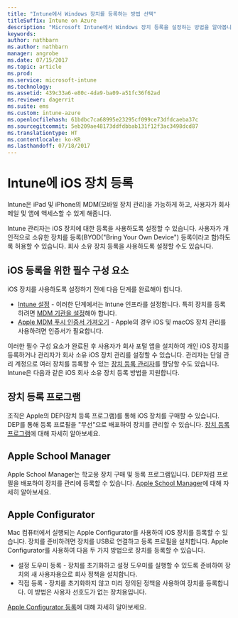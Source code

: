 ```yaml
---
title: "Intune에서 Windows 장치를 등록하는 방법 선택"
titleSuffix: Intune on Azure
description: "Microsoft Intune에서 Windows 장치 등록을 설정하는 방법을 알아봅니다.\""
keywords: 
author: nathbarn
ms.author: nathbarn
manager: angrobe
ms.date: 07/15/2017
ms.topic: article
ms.prod: 
ms.service: microsoft-intune
ms.technology: 
ms.assetid: 439c33a6-e80c-4da9-ba09-a51fc36f62ad
ms.reviewer: dagerrit
ms.suite: ems
ms.custom: intune-azure
ms.openlocfilehash: 61bdbc7ca68995e23295cf099ce73dfdcaeba37c
ms.sourcegitcommit: 5eb209ae48173ddfdbbab131f12f3ac3498dcd87
ms.translationtype: HT
ms.contentlocale: ko-KR
ms.lasthandoff: 07/18/2017
---
```

# <a name="enroll-ios-devices-in-intune"></a>Intune에 iOS 장치 등록

Intune은 iPad 및 iPhone의 MDM(모바일 장치 관리)을 가능하게 하고, 사용자가 회사 메일 및 앱에 액세스할 수 있게 해줍니다.

Intune 관리자는 iOS 장치에 대한 등록을 사용하도록 설정할 수 있습니다. 사용자가 개인적으로 소유한 장치를 등록(BYOD("Bring Your Own Device") 등록이라고 함)하도록 허용할 수 있습니다. 회사 소유 장치 등록을 사용하도록 설정할 수도 있습니다.

## <a name="prerequisites-for-ios-enrollment"></a>iOS 등록을 위한 필수 구성 요소
iOS 장치를 사용하도록 설정하기 전에 다음 단계를 완료해야 합니다.
- [Intune 설정](setup-steps.md) - 이러한 단계에서는 Intune 인프라를 설정합니다. 특히 장치를 등록하려면 [MDM 기관을 설정](mdm-authority-set.md)해야 합니다.
- [Apple MDM 푸시 인증서 가져오기](apple-mdm-push-certificate-get.md) - Apple의 경우 iOS 및 macOS 장치 관리를 사용하려면 인증서가 필요합니다.

이러한 필수 구성 요소가 완료된 후 사용자가 회사 포털 앱을 설치하여 개인 iOS 장치를 등록하거나 관리자가 회사 소유 iOS 장치 관리를 설정할 수 있습니다. 관리자는 단일 관리 계정으로 여러 장치를 등록할 수 있는 [장치 등록 관리자](device-enrollment-manager-enroll.md)를 할당할 수도 있습니다. Intune은 다음과 같은 iOS 회사 소유 장치 등록 방법을 지원합니다.

## <a name="device-enrollment-program"></a>장치 등록 프로그램
조직은 Apple의 DEP(장치 등록 프로그램)를 통해 iOS 장치를 구매할 수 있습니다. DEP를 통해 등록 프로필을 "무선"으로 배포하여 장치를 관리할 수 있습니다. [장치 등록 프로그램](device-enrollment-program-enroll-ios.md)에 대해 자세히 알아보세요.

## <a name="apple-school-manager"></a>Apple School Manager
Apple School Manager는 학교용 장치 구매 및 등록 프로그램입니다. DEP처럼 프로필을 배포하여 장치를 관리에 등록할 수 있습니다. [Apple School Manager](apple-school-manager-set-up-ios.md)에 대해 자세히 알아보세요.

## <a name="apple-configurator"></a>Apple Configurator
Mac 컴퓨터에서 실행되는 Apple Configurator를 사용하여 iOS 장치를 등록할 수 있습니다. 장치를 준비하려면 장치를 USB로 연결하고 등록 프로필을 설치합니다. Apple Configurator를 사용하여 다음 두 가지 방법으로 장치를 등록할 수 있습니다.
- 설정 도우미 등록 - 장치를 초기화하고 설정 도우미를 실행할 수 있도록 준비하여 장치의 새 사용자용으로 회사 정책을 설치합니다.
- 직접 등록 - 장치를 초기화하지 않고 미리 정의된 정책을 사용하여 장치를 등록합니다. 이 방법은 사용자 선호도가 없는 장치용입니다.

[Apple Configurator 등록](apple-configurator-setup-assistant-enroll-ios.md)에 대해 자세히 알아보세요.
